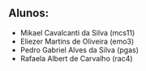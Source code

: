 ## Alunos:
  - Mikael Cavalcanti da Silva (mcs11)
  - Eliezer Martins de Oliveira (emo3)
  - Pedro Gabriel Alves da Silva (pgas)
  - Rafaela Albert de Carvalho (rac4)
